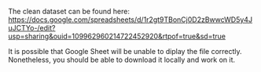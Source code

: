 The clean dataset can be found here: https://docs.google.com/spreadsheets/d/1r2gt9TBonCj0D2zBwwcWD5y4JuJCTYo-/edit?usp=sharing&ouid=109962960214722452920&rtpof=true&sd=true

It is possible that Google Sheet will be unable to diplay the file correctly. Nonetheless, you should be able to download it locally and work on it.

